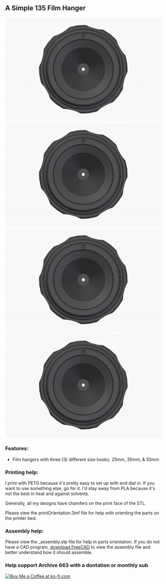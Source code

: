 ## A Simple 135 Film Hanger

![filmHanger_1](https://github.com/Archive-663/kodakFunsaver/blob/main/ASSETS/kodakFunsaver_canonEF.jpg)
![filmHanger_2](https://github.com/Archive-663/kodakFunsaver/blob/main/ASSETS/kodakFunsaver_canonEF.jpg)
![filmHanger_3](https://github.com/Archive-663/kodakFunsaver/blob/main/ASSETS/kodakFunsaver_canonEF.jpg)
![filmHanger_4](https://github.com/Archive-663/kodakFunsaver/blob/main/ASSETS/kodakFunsaver_canonEF.jpg)

### Features:
- Film hangers with three (3) different size hooks; 25mm, 35mm, & 50mm

### Printing help:
I print with PETG because it's pretty easy to set up with and dial in. If you want to use something else, go for it. I'd stay away from PLA because it's not the best in heat and against solvents. 

Generally, all my designs have chamfers on the print face of the STL.

Please view the printOrientation.3mf file for help with orienting the parts on the printer bed. 

### Assembly help:
Please view the _assembly.stp file for help in parts orientation. If you do not have a CAD program, <a href="https://www.freecad.org/downloads.php" target="_blank">download FreeCAD</a> to view the assembly file and better understand how it should assemble.

### Help support Archive 663 with a dontation or monthly sub
<a href='https://ko-fi.com/P5P3MHMSF' target='_blank'><img height='36' style='border:0px;height:36px;' src='https://storage.ko-fi.com/cdn/kofi2.png?v=3' border='0' alt='Buy Me a Coffee at ko-fi.com' /></a>

